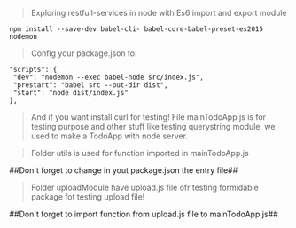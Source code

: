 > Exploring restfull-services in node with Es6 import and export module
```
npm install --save-dev babel-cli- babel-core-babel-preset-es2015 nodemon
```
> Config your package.json to:

 ```
"scripts": {
  "dev": "nodemon --exec babel-node src/index.js",
  "prestart": "babel src --out-dir dist",
  "start": "node dist/index.js"
},
```

> And if you want install curl for testing!
> File mainTodoApp.js is for testing purpose and other stuff like testing querystring module, we used to make a TodoApp with node server.

>Folder utils is used for function imported in mainTodoApp.js

##Don't forget to change in yout package.json the entry file##

> Folder uploadModule have upload.js file ofr testing formidable package fot testing upload file!

##Don't forget to import function from upload.js file to mainTodoApp.js##

